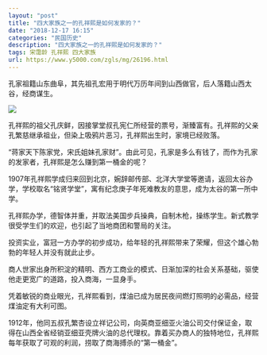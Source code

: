 ```yaml
---
layout: "post"
title: "四大家族之一的孔祥熙是如何发家的？"
date: "2018-12-17 16:15"
categories: "民国历史"
description: "四大家族之一的孔祥熙是如何发家的？"
tags: 宋霭龄 孔祥熙 四大家族
url: https://www.y5000.com/zgls/mg/26196.html
---
```






孔家祖籍山东曲阜，其先祖孔宏用于明代万历年间到山西做官，后人落籍山西太谷，经商谋生。

![](https://img.y5000.com/uploads/allimg/171102/13-1G102160SA41.jpg)

孔祥熙的祖父孔庆鲜，因接掌堂叔孔宪仁所经营的票号，渐臻富有。孔祥熙的父亲孔繁慈继承祖业，但染上吸鸦片恶习，孔祥熙出生时，家境已经败落。

“蒋家天下陈家党，宋氏姐妹孔家财”。由此可见，孔家是多么有钱了，而作为孔家的发家者，孔祥熙是怎么赚到第一桶金的呢？

1907年孔祥熙学成归来回到北京，婉辞邮传部、北洋大学堂等邀请，返回太谷办学，学校取名“铭贤学堂”，寓有纪念庚子年死难教友的意思，成为太谷的第一所中学。

孔祥熙办学，德智体并重，并取法美国步兵操典，自制木枪，操练学生。新式教学很受学生们的欢迎，也引起了当地商团和警局的关注。

投资实业，富冠一方办学的初步成功，给年轻的孔祥熙带来了荣耀，但这个雄心勃勃的年轻人并没有就此止步。

商人世家出身所积淀的精明、西方工商业的模式、日渐加深的社会关系基础，驱使他走更宽广的道路，投入商海，一显身手。

凭着敏锐的商业眼光，孔祥熙看到，煤油已成为居民夜间燃灯照明的必需品，经营煤油定有大利可图。

1912年，他同五叔孔繁杏设立祥记公司，向英商亚细亚火油公司交付保证金，取得在山西全省经销亚细亚壳牌火油的总代理权。靠着买办商人的独特地位，孔祥熙每年获取了可观的利润，捞取了商海搏杀的“第一桶金”。
